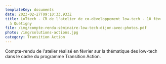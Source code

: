 ```yaml
---
templateKey: documents
date: 2023-02-27T09:10:33.933Z
title: LoTtech - CR de l'atelier de co-développement low-tech - 10 février 2023
  à Quétigny
file: /img/compte-rendu-séminaire-low-tech-dijon-avec-photos.pdf
photo: /img/solutions-actions.jpg
category: Transition Action
---
```

Compte-rendu de l'atelier réalisé en février sur la thématique des low-tech dans le cadre du programme Transition Action.